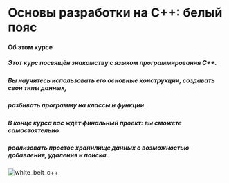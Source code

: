 #  Основы разработки на C++: белый пояс


#### Об этом курсе
##### Этот курс посвящён знакомству с языком программирования С++. 
##### Вы научитесь использовать его основные конструкции, создавать свои типы данных,
##### разбивать программу на классы и функции.
##### В конце курса вас ждёт финальный проект: вы сможете самостоятельно 
##### реализовать простое хранилище данных с возможностью добавления, удаления и поиска.
      
      
![white_belt_c++](https://user-images.githubusercontent.com/44061702/82028747-b2fac700-969e-11ea-8d3e-a82c40dfc108.jpg)

